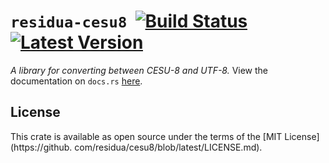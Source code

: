 # `residua-cesu8` &nbsp;[![Build Status]][actions] [![Latest Version]][crates.io]

[Build Status]: https://img.shields.io/github/workflow/status/residua/cesu8/CI?logo=github
[actions]: https://github.com/residua/cesu8/actions/workflows/ci.yml
[Latest Version]: https://img.shields.io/crates/v/residua-cesu8?logo=rust
[crates.io]: https://crates.io/crates/residua-cesu8

*A library for converting between CESU-8 and UTF-8.*
View the documentation on `docs.rs` [here][docs].

[docs]: https://docs.rs/residua-cesu8

## License

This crate is available as open source under the terms of the [MIT License](https://github.
com/residua/cesu8/blob/latest/LICENSE.md).
